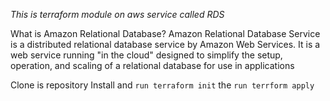 *This is terraform module on aws service called RDS*

What is Amazon Relational Database?
Amazon Relational Database Service is a distributed relational database service by Amazon Web Services. It is a web service running "in the cloud" designed to simplify the setup, operation, and scaling of a relational database for use in applications

Clone is repository
Install and 
```run terraform init``` the ```run terrform apply```
